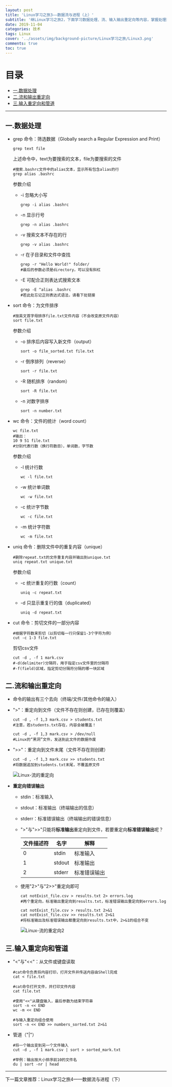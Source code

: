 ```yaml
---
layout: post
title: 'Linux学习之旅3——数据流与进程（上）'
subtitle: '继Linux学习之旅2，下面学习数据处理、流、输入输出重定向等内容，掌握处理数据的高阶能力。'
date: 2019-11-04
categories: 技术
tags: Linux
cover: '../assets/img/background-picture/Linux学习之旅/Linux3.png'
comments: true
toc: true
---
```


# 目录

  * [一.数据处理](#一数据处理)
  * [二.流和输出重定向](#二流和输出重定向)
  * [三.输入重定向和管道](#三输入重定向和管道)

------



## 一.数据处理

* grep 命令：筛选数据（Globally search a Regular Expression and Print）

  ~~~ 
  grep text file
  ~~~

  上述命令中，text为要搜索的文本，file为要搜索的文件

  ~~~ 
  #搜索.bashrc文件中的alias文本，显示所有包含alias的行
  grep alias .bashrc
  ~~~

  参数介绍

  * -i	忽略大小写

    ~~~ 
    grep -i alias .bashrc
    ~~~

  * -n     显示行号

    ~~~ 
    grep -n alias .bashrc
    ~~~

  * -v      搜索文本不存在的行

    ~~~ 
    grep -v alias .bashrc
    ~~~

  * -r      在子目录和文件中查找

    ~~~ 
    grep -r "Hello World!" folder/
    #最后的参数必须是directory，可以没有斜杠
    ~~~

  * -E     可配合正则表达式搜索文本

    ~~~ 
    grep -E ^alias .bashrc
    #若此处忘记正则表达式语法，请看下处链接
    ~~~

    

* sort 命令：为文件排序

  ~~~ 
  #按英文首字母排序file.txt文件内容（不会改变原文件内容）
  sort file.txt
  ~~~

  参数介绍

  * -o	排序后内容写入新文件（output）

    ~~~ 
    sort -o file_sorted.txt file.txt
    ~~~

  * -r     倒序排列（reverse）

    ~~~ 
    sort -r file.txt
    ~~~

  * -R     随机排序（random）

    ~~~ 
    sort -R file.txt
    ~~~

  * -n     对数字排序

    ~~~ 
    sort -n number.txt
    ~~~

    

* wc 命令：文件的统计（word count）

  ~~~ 
  wc file.txt
  #输出：
  10 9 51 file.txt
  #分别代表行数（换行符数目），单词数，字节数
  ~~~

  参数介绍

  * -l	统计行数

    ~~~ 
    wc -l file.txt
    ~~~

  * -w    统计单词数

    ~~~ 
    wc -w file.txt
    ~~~

  * -c     统计字节数

    ~~~ 
    wc -c file.txt
    ~~~

  * -m    统计字符数

    ~~~ 
    wc -m file.txt
    ~~~



* uniq 命令：删除文件中的重复内容（unique）

  ~~~ 
  #删除repeat.txt的文件重复内容并输出到unique.txt
  uniq repeat.txt unique.txt
  ~~~

  参数介绍

  * -c	统计重复的行数（count）

    ~~~ 
    uniq -c repeat.txt
    ~~~

  * -d     只显示重复行的值（duplicated）

    ~~~ 
    uniq -d repeat.txt
    ~~~

    

* cut 命令：剪切文件的一部分内容

  ~~~ 
  #根据字符数来剪切（以剪切每一行只保留1-3个字符为例）
  cut -c 1-3 file.txt
  ~~~

  剪切csv文件

  ~~~ 
  cut -d , -f 1 mark.csv
  #-d(delimiter)分隔符，用于指定csv文件里的分隔符
  #-f(field)区域，指定剪切分隔符分隔的哪一块区域
  ~~~

  

## 二.流和输出重定向

* 命令的输出有三个去向（终端/文件/其他命令的输入）

* ">"：重定向到文件（文件不存在则创建，已存在则覆盖）

  ~~~ 
  cut -d , -f 1,3 mark.csv > students.txt
  #注意，若students.txt存在，内容会被覆盖！

  cut -d , -f 1,3 mark.csv > /dev/null
  #Linux的“黑洞”文件，发送到此文件的数据作废
  ~~~

* ">>"：重定向到文件末尾（文件不存在则创建）

  ~~~ 
  cut -d , -f 1,3 mark.csv >> students.txt
  #将数据追加到students.txt末尾，不覆盖原文件
  ~~~

  ![Linux-流的重定向](../../../assets/img/Linux-流的重定向1.png)



* **重定向错误输出**

  * stdin：标准输入

  * stdout：标准输出（终端输出的信息）

  * stderr：标准错误输出（终端输出的错误信息）

  * ">"与">>"只能将**标准输出**重定向到文件，若要重定向**标准错误输出**呢？

    | 文件描述符 | 名字     | 解释     |
    | ----- | ------ | ------ |
    | 0     | stdin  | 标准输入   |
    | 1     | stdout | 标准输出   |
    | 2     | stderr | 标准错误输出 |

  * 使用"2>"与"2>>"重定向即可

    ~~~ 
    cat notExist_file.csv > results.txt 2> errors.log
    #两个重定向，标准输出重定向到results.txt，标准错误输出重定向到errors.log

    cat notExist_file.csv > results.txt 2>&1
    cat notExist_file.csv >> results.txt 2>&1
    #将标准输出及标准错误输出都重定向到results.txt中，2>&1的组合不变
    ~~~

    ![Linux-流的重定向2](../../../assets/img/Linux-流的重定向2.png)




## 三.输入重定向和管道

* "<"与"<<"：从文件或键盘读取

  ~~~ 
  #cat命令负责将内容打印，打开文件并传送内容由Shell完成
  cat < file.txt

  #cat命令打开文件，并打印文件内容
  cat file.txt

  #使用"<<"从键盘输入，最后参数为结束字符串
  sort -n << END
  wc -m << END

  #与输入重定向组合使用
  sort -n << END >> numbers_sorted.txt 2>&1
  ~~~

* 管道（"\|"）

  ~~~ 
  #将一个输出变到另一个文件输入
  cut -d , -f 1 mark.csv | sort > sorted_mark.txt

  #举例：输出按大小排序前10的文件名
  du | sort -nr | head
  ~~~

  

------

下一篇文章推荐：Linux学习之旅4——数据流与进程（下）
